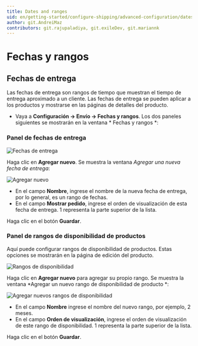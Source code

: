 ```yaml
---
title: Dates and ranges
uid: en/getting-started/configure-shipping/advanced-configuration/dates-and-ranges
author: git.AndreiMaz
contributors: git.rajupaladiya, git.exileDev, git.mariannk
---
```


# Fechas y rangos

## Fechas de entrega

Las fechas de entrega son rangos de tiempo que muestran el tiempo de entrega aproximado a un cliente. Las fechas de entrega se pueden aplicar a los productos y mostrarse en las páginas de detalles del producto.

* Vaya a **Configuración → Envío → Fechas y rangos**. Los dos paneles siguientes se mostrarán en la ventana * Fechas y rangos *:

### Panel de fechas de entrega

![Fechas de entrega](_estático/fechas-y-rangos/fechas-de-entrega.png)

Haga clic en **Agregar nuevo**. Se muestra la ventana *Agregar una nueva fecha de entrega*:

![Agregar nuevo](_estático/fechas-y-rangos/fechas-de-entrega-agregar-nuevo.png)

* En el campo **Nombre**, ingrese el nombre de la nueva fecha de entrega, por lo general, es un rango de fechas.
* En el campo **Mostrar pedido**, ingrese el orden de visualización de esta fecha de entrega. 1 representa la parte superior de la lista.

Haga clic en el botón **Guardar**.

### Panel de rangos de disponibilidad de productos

Aquí puede configurar rangos de disponibilidad de productos. Estas opciones se mostrarán en la página de edición del producto.

![Rangos de disponibilidad](_estático/fechas-y-rangos/avialability-rangos.png)

Haga clic en **Agregar nuevo** para agregar su propio rango. Se muestra la ventana *Agregar un nuevo rango de disponibilidad de producto *:

![Agregar nuevos rangos de disponibilidad](_estático/fechas-y-rangos/avialability-rangos-agregar-nuevo.png)

* En el campo **Nombre** ingrese el nombre del nuevo rango, por ejemplo, 2 meses.
* En el campo **Orden de visualización**, ingrese el orden de visualización de este rango de disponibilidad. 1 representa la parte superior de la lista.

Haga clic en el botón **Guardar**.